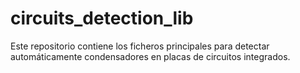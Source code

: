 # circuits_detection_lib
Este repositorio contiene los ficheros principales para detectar automáticamente condensadores en placas de circuitos integrados.
